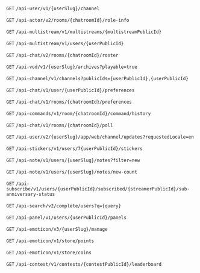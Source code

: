 `GET` `/api-user/v1/{userSlug}/channel`

`GET` `/api-actor/v2/rooms/{chatroomId}/role-info`

`GET` `/api-multistream/v1/multistreams/{multistreamPublicId}`

`GET` `/api-multistream/v1/users/{userPublicId}`

`GET` `/api-chat/v2/rooms/{chatroomId}/roster`

`GET` `/api-vod/v1/{userSlug}/archives?playable=true`

`GET` `/api-channel/v1/channels?publicIds={userPublicId},{userPublicId}`

`GET` `/api-chat/v1/user/{userPublicId}/preferences`

`GET` `/api-chat/v1/rooms/{chatroomId}/preferences`

`GET` `/api-commands/v1/room/{chatroomId}/command/history`

`GET` `/api-chat/v1/rooms/{chatroomId}/poll`

`GET` `/api-user/v2/{userSlug}/app/web/channel/updates?requestedLocale=en`

`GET` `/api-stickers/v1/users/7{userPublicId}/stickers`

`GET` `/api-note/v1/users/{userSlug}/notes?filter=new`

`GET` `/api-note/v1/users/{userSlug}/notes/new-count`

`GET` `/api-subscribe/v1/users/{userPublicId}/subscribed/{streamerPublicId}/sub-anniversary-status`

`GET` `/api-search/v2/complete/users?q={query}`

`GET` `/api-panel/v1/users/{userPublicId}/panels`

`GET` `/api-emoticon/v3/{userSlug}/manage`

`GET` `/api-emoticon/v1/store/points`

`GET` `/api-emoticon/v1/store/coins`

`GET` `/api-contest/v1/contests/{contestPublicId}/leaderboard`
